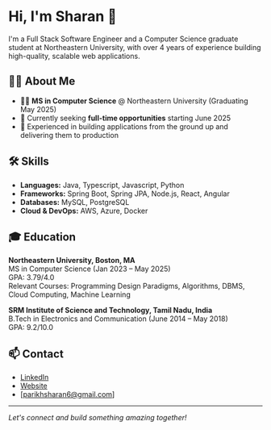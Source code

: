 # Hi, I'm Sharan 👋

I'm a Full Stack Software Engineer and a Computer Science graduate student at Northeastern University, with over 4 years of experience building high-quality, scalable web applications.

## 👨‍💻 About Me

- 🧑‍🎓 **MS in Computer Science** @ Northeastern University (Graduating May 2025)
- 💼 Currently seeking **full-time opportunities** starting June 2025
- 🚀 Experienced in building applications from the ground up and delivering them to production

## 🛠️ Skills

- **Languages:** Java, Typescript, Javascript, Python
- **Frameworks:** Spring Boot, Spring JPA, Node.js, React, Angular
- **Databases:** MySQL, PostgreSQL
- **Cloud & DevOps:** AWS, Azure, Docker

## 🎓 Education

**Northeastern University, Boston, MA**  
MS in Computer Science (Jan 2023 – May 2025)  
GPA: 3.79/4.0  
Relevant Courses: Programming Design Paradigms, Algorithms, DBMS, Cloud Computing, Machine Learning

**SRM Institute of Science and Technology, Tamil Nadu, India**  
B.Tech in Electronics and Communication (June 2014 – May 2018)  
GPA: 9.2/10.0

## 📫 Contact

- [LinkedIn](https://www.linkedin.com/in/sharanparikh16/)
- [Website](https://sharan-parikh.github.io/portfolio/)
- [parikhsharan6@gmail.com]

---

*Let's connect and build something amazing together!*
